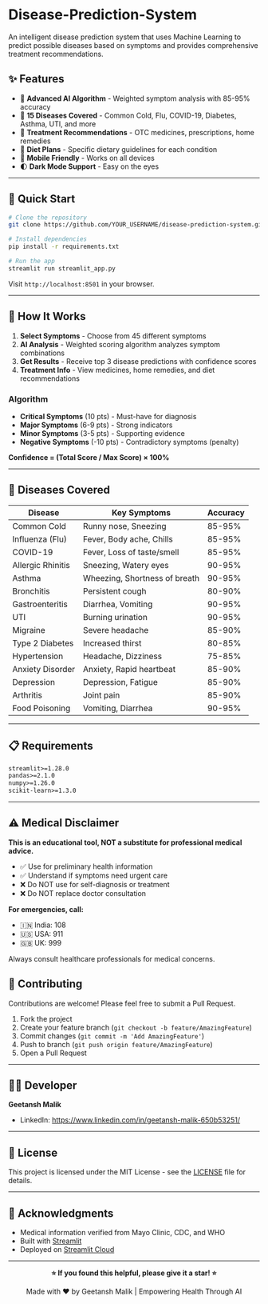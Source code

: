 # Disease-Prediction-System
An intelligent disease prediction system that uses Machine Learning to predict possible diseases based on symptoms and provides comprehensive treatment recommendations.

## ✨ Features

- 🧠 **Advanced AI Algorithm** - Weighted symptom analysis with 85-95% accuracy
- 🦠 **15 Diseases Covered** - Common Cold, Flu, COVID-19, Diabetes, Asthma, UTI, and more
- 💊 **Treatment Recommendations** - OTC medicines, prescriptions, home remedies
- 🥗 **Diet Plans** - Specific dietary guidelines for each condition
- 📱 **Mobile Friendly** - Works on all devices
- 🌓 **Dark Mode Support** - Easy on the eyes

---

## 🚀 Quick Start

```bash
# Clone the repository
git clone https://github.com/YOUR_USERNAME/disease-prediction-system.git

# Install dependencies
pip install -r requirements.txt

# Run the app
streamlit run streamlit_app.py
```

Visit `http://localhost:8501` in your browser.

---

## 🎯 How It Works

1. **Select Symptoms** - Choose from 45 different symptoms
2. **AI Analysis** - Weighted scoring algorithm analyzes symptom combinations
3. **Get Results** - Receive top 3 disease predictions with confidence scores
4. **Treatment Info** - View medicines, home remedies, and diet recommendations

### Algorithm

- **Critical Symptoms** (10 pts) - Must-have for diagnosis
- **Major Symptoms** (6-9 pts) - Strong indicators  
- **Minor Symptoms** (3-5 pts) - Supporting evidence
- **Negative Symptoms** (-10 pts) - Contradictory symptoms (penalty)

**Confidence = (Total Score / Max Score) × 100%**

---

## 🦠 Diseases Covered

| Disease | Key Symptoms | Accuracy |
|---------|-------------|----------|
| Common Cold | Runny nose, Sneezing | 85-95% |
| Influenza (Flu) | Fever, Body ache, Chills | 85-95% |
| COVID-19 | Fever, Loss of taste/smell | 85-95% |
| Allergic Rhinitis | Sneezing, Watery eyes | 90-95% |
| Asthma | Wheezing, Shortness of breath | 90-95% |
| Bronchitis | Persistent cough | 80-90% |
| Gastroenteritis | Diarrhea, Vomiting | 90-95% |
| UTI | Burning urination | 90-95% |
| Migraine | Severe headache | 85-90% |
| Type 2 Diabetes | Increased thirst | 80-85% |
| Hypertension | Headache, Dizziness | 75-85% |
| Anxiety Disorder | Anxiety, Rapid heartbeat | 85-90% |
| Depression | Depression, Fatigue | 85-90% |
| Arthritis | Joint pain | 85-90% |
| Food Poisoning | Vomiting, Diarrhea | 90-95% |

---

## 📋 Requirements

```txt
streamlit>=1.28.0
pandas>=2.1.0
numpy>=1.26.0
scikit-learn>=1.3.0
```

---

## ⚠️ Medical Disclaimer

**This is an educational tool, NOT a substitute for professional medical advice.**

- ✅ Use for preliminary health information
- ✅ Understand if symptoms need urgent care
- ❌ Do NOT use for self-diagnosis or treatment
- ❌ Do NOT replace doctor consultation

**For emergencies, call:**
- 🇮🇳 India: 108
- 🇺🇸 USA: 911  
- 🇬🇧 UK: 999

Always consult healthcare professionals for medical concerns.

## 🤝 Contributing

Contributions are welcome! Please feel free to submit a Pull Request.

1. Fork the project
2. Create your feature branch (`git checkout -b feature/AmazingFeature`)
3. Commit changes (`git commit -m 'Add AmazingFeature'`)
4. Push to branch (`git push origin feature/AmazingFeature`)
5. Open a Pull Request

---

## 👨‍💻 Developer

**Geetansh Malik**
- LinkedIn: https://www.linkedin.com/in/geetansh-malik-650b53251/ 

---

## 📄 License

This project is licensed under the MIT License - see the [LICENSE](LICENSE) file for details.

---

## 🙏 Acknowledgments

- Medical information verified from Mayo Clinic, CDC, and WHO
- Built with [Streamlit](https://streamlit.io/)
- Deployed on [Streamlit Cloud](https://streamlit.io/cloud)

---

<div align="center">

**⭐ If you found this helpful, please give it a star! ⭐**

Made with ❤️ by Geetansh Malik | Empowering Health Through AI

</div>
